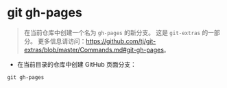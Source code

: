 # git gh-pages

> 在当前仓库中创建一个名为 `gh-pages` 的新分支。
> 这是 `git-extras` 的一部分。
> 更多信息请访问：<https://github.com/tj/git-extras/blob/master/Commands.md#git-gh-pages>。

- 在当前目录的仓库中创建 GitHub 页面分支：

`git gh-pages`